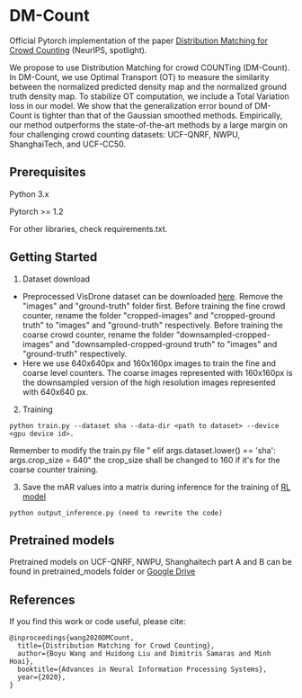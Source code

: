 # DM-Count

Official Pytorch implementation of the paper [Distribution Matching for Crowd Counting](https://arxiv.org/pdf/2009.13077.pdf) (NeurIPS, spotlight).

We propose to use Distribution Matching for crowd COUNTing (DM-Count). In DM-Count, we use Optimal Transport (OT) to measure the similarity between the normalized predicted density map and the normalized ground truth density map. To stabilize OT computation, we include a Total Variation loss in our model. We show that the generalization error bound of DM-Count is tighter than that of the Gaussian smoothed methods. Empirically, our method outperforms the state-of-the-art methods by a large margin on four challenging crowd counting datasets: UCF-QNRF, NWPU, ShanghaiTech, and UCF-CC50.

## Prerequisites

Python 3.x

Pytorch >= 1.2

For other libraries, check requirements.txt.

## Getting Started
1. Dataset download

+ Preprocessed VisDrone dataset can be downloaded [here](https://drive.google.com/file/d/1WbQnL8l8ZjGkzBonvu8vCp1JhdQOILma/view?usp=sharing). Remove the "images" and "ground-truth" folder first. Before training the fine crowd counter, rename the folder "cropped-images" and "cropped-ground truth" to "images" and "ground-truth" respectively. Before training the coarse crowd counter, rename the folder "downsampled-cropped-images" and "downsampled-cropped-ground truth" to "images" and "ground-truth" respectively. 
+ Here we use 640x640px and 160x160px images to train the fine and coarse level counters. The coarse images represented with 160x160px is the downsampled version of the high resolution images represented with 640x640 px. 

    
2. Training

```
python train.py --dataset sha --data-dir <path to dataset> --device <gpu device id>.
```
Remember to modify the train.py file "   elif args.dataset.lower() == 'sha': args.crop_size = 640" the crop_size shall be changed to 160 if it's for the coarse counter training.

3. Save the mAR values into a matrix during inference for the training of [RL model](https://github.com/swsamleo/Crowd_Counting_RL)

```
python output_inference.py (need to rewrite the code)
```

## Pretrained models

Pretrained models on UCF-QNRF, NWPU, Shanghaitech part A and B can be found in pretrained_models folder or [Google Drive](https://drive.google.com/drive/folders/10U7F4iW_aPICM5-qJq21SXLLkzlum9tX?usp=sharing)

## References
If you find this work or code useful, please cite:

```
@inproceedings{wang2020DMCount,
  title={Distribution Matching for Crowd Counting},
  author={Boyu Wang and Huidong Liu and Dimitris Samaras and Minh Hoai},
  booktitle={Advances in Neural Information Processing Systems},
  year={2020},
}
```
